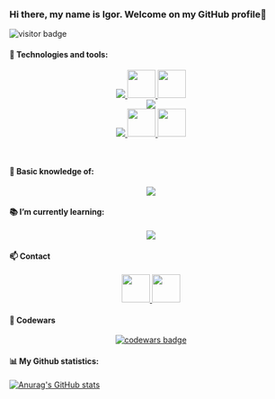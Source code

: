### Hi there, my name is Igor. Welcome on my GitHub profile👋
![visitor badge](https://visitor-badge.glitch.me/badge?page_id=kraszor.kraszor)
<!--
**kraszor/kraszor** is a ✨ _special_ ✨ repository because its `README.md` (this file) appears on your GitHub profile.

Here are some ideas to get you started:-->
#### 🔭 Technologies and tools:

<p align="center">
  <a href="#">
    <img src="https://skillicons.dev/icons?i=py,r&perline=4" />
    <img src='https://cdn.jsdelivr.net/gh/devicons/devicon/icons/numpy/numpy-original.svg' height=50 width=50>
    <img src='https://cdn.jsdelivr.net/gh/devicons/devicon/icons/pandas/pandas-original-wordmark.svg' height=50 width=50><br>
    <img src="https://skillicons.dev/icons?i=django,html,css,bootstrap&perline=4" /><br>
    <img src="https://skillicons.dev/icons?i=postgres,vscode&perline=4" />
    <img src='https://cdn.jsdelivr.net/gh/devicons/devicon/icons/jupyter/jupyter-original-wordmark.svg' height=50 width=50>
    <img src='https://cdn.jsdelivr.net/gh/devicons/devicon/icons/jetbrains/jetbrains-original.svg' height=50 width=50>
  </a>
</p></br>

#### 📕 Basic knowledge of:

<p align="center">
  <a href="#">
    <img src="https://skillicons.dev/icons?i=cpp,java,js,ros,git&perline=5" />
  </a>
</p>

#### 📚 I’m currently learning:

<p align="center">
  <a href="#">
    <img src="https://skillicons.dev/icons?i=tensorflow,docker,kubernetes,gcp&perline=4" />
  </a>
</p>

#### 📫 Contact

<p align="center">
  <a href="https://www.linkedin.com/in/igorkraszewski/">
    <img src='https://cdn.jsdelivr.net/gh/devicons/devicon/icons/linkedin/linkedin-original.svg' height=50 width=50>
  </a>
  <a href="mailto:kraszewski111@gmail.com">
    <img src="https://cdn.iconscout.com/icon/free/png-256/gmail-2981844-2476484.png" height=50 width=50>
  </a>
</p>

#### 🥊 Codewars

<p align = "center">
  <a href="https://www.codewars.com/users/kraszor29/">
       <img src="https://www.codewars.com/users/kraszor29/badges/large" alt="codewars badge">
  </a>
</p>

#### 📊 My Github statistics:

[![Anurag's GitHub stats](https://github-readme-stats.vercel.app/api?username=kraszor)](https://github.com/anuraghazra/github-readme-stats)

